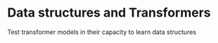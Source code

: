 # Data structures and Transformers
Test transformer models in their capacity to learn data structures
